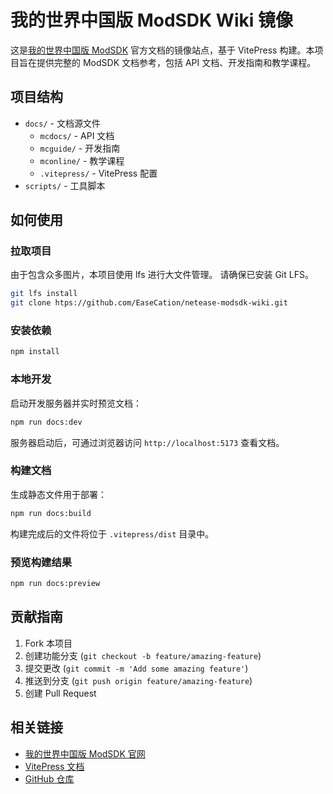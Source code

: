# 我的世界中国版 ModSDK Wiki 镜像

这是[我的世界中国版 ModSDK](https://mc.163.com/dev/) 官方文档的镜像站点，基于 VitePress 构建。本项目旨在提供完整的 ModSDK 文档参考，包括 API 文档、开发指南和教学课程。

## 项目结构

- `docs/` - 文档源文件
  - `mcdocs/` - API 文档
  - `mcguide/` - 开发指南 
  - `mconline/` - 教学课程
  - `.vitepress/` - VitePress 配置
- `scripts/` - 工具脚本

## 如何使用

### 拉取项目

由于包含众多图片，本项目使用 lfs 进行大文件管理。
请确保已安装 Git LFS。

```bash
git lfs install
git clone htps://github.com/EaseCation/netease-modsdk-wiki.git
```

### 安装依赖

```bash
npm install
```

### 本地开发

启动开发服务器并实时预览文档：

```bash
npm run docs:dev
```

服务器启动后，可通过浏览器访问 `http://localhost:5173` 查看文档。

### 构建文档

生成静态文件用于部署：

```bash
npm run docs:build
```

构建完成后的文件将位于 `.vitepress/dist` 目录中。

### 预览构建结果

```bash
npm run docs:preview
```

## 贡献指南

1. Fork 本项目
2. 创建功能分支 (`git checkout -b feature/amazing-feature`)
3. 提交更改 (`git commit -m 'Add some amazing feature'`)
4. 推送到分支 (`git push origin feature/amazing-feature`)
5. 创建 Pull Request

## 相关链接

- [我的世界中国版 ModSDK 官网](https://mc.163.com/dev/)
- [VitePress 文档](https://vitepress.dev/)
- [GitHub 仓库](https://github.com/EaseCation/netease-modsdk-wiki)
